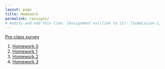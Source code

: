 ```yaml
---
layout: page
title: Homework
permalink: /assigns/
# modify and add this line: [Assignment xx](link to it): [Submission Link](link)
---
```

[Pre-class survey](https://docs.google.com/forms/d/e/1FAIpQLScO4dfa7wei1x2vP9cMQcUm6EpaHUsm4f3V-p-GzzrQgEBzhg/viewform?usp=sf_link)

1. [Homework 0](/homework/hw0.md)
2. [Homework 1](/homework/hw1.md)
3. [Homework 2](/homework/hw2.md)
4. [Homework 3](/homework/hw3.md)



<!--
5. [Homework 4](/homework/hw4.md) 
6. [Project Proposals](/homework/projectproposal.md)
7. [Homework 5](/homework/hw5.md)
-->
